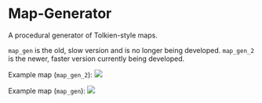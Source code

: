 # Map-Generator
A procedural generator of Tolkien-style maps. 

`map_gen` is the old, slow version and is no longer being developed. `map_gen_2` is the newer, faster version currently being developed.

Example map (`map_gen_2`):
![](https://xorg.us/SouWt6.jpg)

Example map (`map_gen`):
![](http://xorg.us/VphMmK.jpg)
